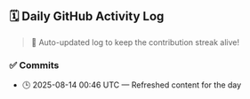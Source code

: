 ## 🗓️ Daily GitHub Activity Log

> 🤖 Auto-updated log to keep the contribution streak alive!

### ✅ Commits

- 🕒 2025-08-14 00:46 UTC — Refreshed content for the day

